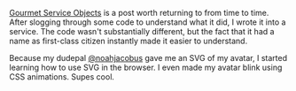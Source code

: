 [Gourmet Service Objects][] is a post worth returning to from time to time.
After slogging through some code to understand what it did, I wrote it into
a service. The code wasn't substantially different, but the fact that it had
a name as first-class citizen instantly made it easier to understand.

Because my dudepal [@noahjacobus][] gave me an SVG of my avatar, I started
learning how to use SVG in the browser. I even made my avatar blink using CSS
animations. Supes cool.

[Gourmet Service Objects]: http://brewhouse.io/blog/2014/04/30/gourmet-service-objects.html
[@noahjacobus]: http://twitter.com/noahjacobus
